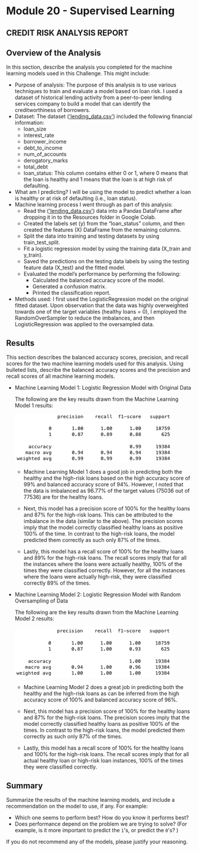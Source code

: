 # Module 20 - Supervised Learning

## CREDIT RISK ANALYSIS REPORT
## Overview of the Analysis

In this section, describe the analysis you completed for the machine learning models used in this Challenge. This might include:

* Purpose of analysis: The purpose of this analysis is to use various techniques to train and evaluate a model based on loan risk. I used a dataset of historical lending activity from a peer-to-peer lending services company to build a model that can identify the creditworthiness of borrowers. 
* Dataset: The dataset (['lending_data.csv'](https://github.com/rperez025/credit-risk-classification/blob/main/Credit_Risk/lending_data.csv)) included the following financial information:
  - loan_size
  - interest_rate
  - borrower_income
  - debt_to_income
  - num_of_accounts
  - derogatory_marks
  - total_debt
  - loan_status: This column contains either 0 or 1, where 0 means that the loan is healthy and 1 means that the loan is at high risk of defaulting.
* What am I predicting? I will be using the model to predict whether a loan is healthy or at risk of defaulting (i.e., loan status).
* Machine learning process I went through as part of this analysis:
  - Read the (['lending_data.csv'](https://github.com/rperez025/credit-risk-classification/blob/main/Credit_Risk/lending_data.csv)) data into a Pandas DataFrame after dropping it in to the Resources folder in Google Colab.
  - Created the labels set (y) from the “loan_status” column, and then created the features (X) DataFrame from the remaining columns.
  - Split the data into training and testing datasets by using train_test_split.
  - Fit a logistic regression model by using the training data (X_train and y_train).
  - Saved the predictions on the testing data labels by using the testing feature data (X_test) and the fitted model.
  - Evaluated the model’s performance by performing the following:
     * Calculated the balanced accuracy score of the model.
     * Generated a confusion matrix.
     * Printed the classification report.
* Methods used: I first used the  LogisticRegression model on the original fitted dataset. Upon observation that the data was highly overweighted towards one of the target variables (healthy loans = 0), I employed the RandomOverSampler to reduce the imbalances, and then LogisticRegression was applied to the oversampled data.

## Results

This section describes the balanced accuracy scores, precision, and recall scores for the two machine learning models used for this analysis. Using bulleted lists, describe the balanced accuracy scores and the precision and recall scores of all machine learning models.

* Machine Learning Model 1: Logistic Regression Model with Original Data
  
  The following are the key results drawn from the Machine Learning Model 1 results:
  
  ![ML Model 1](https://github.com/rperez025/credit-risk-classification/blob/main/Images/ClassificationRptLogRegOriginal.png)

  - Machine Learning Model 1 does a good job in predicting both the healthy and the high-risk loans based on the high accuracy score of 99% and balanced accuracy score of 94%. However, I noted that the data is imbalanced as 96.77% of the target values (75036 out of 77536) are for the healthy loans.
    
  - Next, this model has a precision score of 100% for the healthy loans and 87% for the high-risk loans. This can be attributed to the imbalance in the data (similar to the above). The precision scores imply that the model correctly classified healthy loans as positive 100% of the time. In contrast to the high-risk loans, the model predicted them correctly as such only 87% of the times.
  
  - Lastly, this model has a recall score of 100% for the healthy loans and 89% for the high-risk loans. The recall scores imply that for all the instances where the loans were actually healthy, 100% of the times they were classified correctly. However, for all the instances where the loans were actually high-risk, they were classified correctly 89% of the times.

* Machine Learning Model 2: Logistic Regression Model with Random Oversampling of Data

  The following are the key results drawn from the Machine Learning Model 2 results:
  
  ![ML Model 2](https://github.com/rperez025/credit-risk-classification/blob/main/Images/ClassificationRptLogRegROS.png)

  - Machine Learning Model 2 does a great job in predicting both the healthy and the high-risk loans as can be inferred from the high accuracy score of 100% and balanced accuracy score of 96%.
  
  - Next, this model has a precision score of 100% for the healthy loans and 87% for the high-risk loans. The precision scores imply that the model correctly classified healthy loans as positive 100% of the times. In contrast to the high-risk loans, the model predicted them correctly as such only 87% of the times.

  - Lastly, this model has a recall score of 100% for the healthy loans and 100% for the high-risk loans. The recall scores imply that for all actual healthy loan or high-risk loan instances, 100% of the times they were classified correctly.

## Summary

Summarize the results of the machine learning models, and include a recommendation on the model to use, if any. For example:
* Which one seems to perform best? How do you know it performs best?
* Does performance depend on the problem we are trying to solve? (For example, is it more important to predict the `1`'s, or predict the `0`'s? )

If you do not recommend any of the models, please justify your reasoning.
